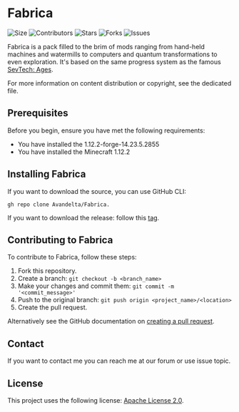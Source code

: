 # Fabrica

![Size](https://img.shields.io/github/repo-size/Avandelta/Fabrica)
![Contributors](https://img.shields.io/github/contributors/Avandelta/Fabrica) 
![Stars](https://img.shields.io/github/stars/Avandelta/Fabrica?style=social) 
![Forks](https://img.shields.io/github/forks/Avandelta/Fabrica?style=social) 
![Issues](https://img.shields.io/github/issues/Avandelta/Fabrica?logo=github&style=social)

Fabrica is a pack filled to the brim of mods ranging from hand-held machines and watermills to computers and quantum transformations to even exploration. It's based on the same progress system as the famous [SevTech: Ages](https://www.curseforge.com/minecraft/modpacks/sevtech-ages).

For more information on content distribution or copyright, see the dedicated file.

## Prerequisites

Before you begin, ensure you have met the following requirements:

- You have installed the 1.12.2-forge-14.23.5.2855
- You have installed the Minecraft 1.12.2

## Installing Fabrica

If you want to download the source, you can use GitHub CLI:

`gh repo clone Avandelta/Fabrica.`

If you want to download the release: follow this [tag](https://github.com/Avandelta/Fabrica/releases/latest/download/44b44a72058e2f52e42d575e3339427e.zip).

## Contributing to Fabrica

To contribute to Fabrica, follow these steps:

1. Fork this repository.
2. Create a branch: `git checkout -b <branch_name>`
3. Make your changes and commit them: `git commit -m '<commit_message>'`
4. Push to the original branch: `git push origin <project_name>/<location>`
5. Create the pull request.

Alternatively see the GitHub documentation on [creating a pull request](https://help.github.com/en/github/collaborating-with-issues-and-pull-requests/creating-a-pull-request).

## Contact

If you want to contact me you can reach me at our forum or use issue topic.

## License

This project uses the following license: [Apache License 2.0](https://spdx.org/licenses/Apache-2.0.html).
